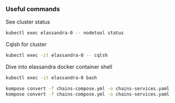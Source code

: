 ### Useful commands

See cluster status
```bash
kubectl exec elassandra-0 -- nodetool status
```
Cqlsh for cluster
```bash
kubectl exec -it elassandra-0 -- cqlsh
```

Dive into elassandra docker container shell
```bash
kubectl exec -it elassandra-0 bash
```



```bash
kompose convert -f chains-compose.yml -o chains-services.yaml
kompose convert -f chains-compose.yml -o chains-services.yaml
```

